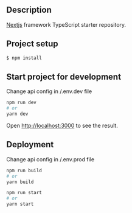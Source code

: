 ## Description

[Nextjs](https://nextjs.org/) framework TypeScript starter repository.

## Project setup

```bash
$ npm install
```

## Start project for development

Change api config in /.env.dev file

```bash
npm run dev
# or
yarn dev
```

Open [http://localhost:3000](http://localhost:3000) to see the result.

## Deployment

Change api config in /.env.prod file

```bash
npm run build
# or
yarn build
```

```bash
npm run start
# or
yarn start
```
